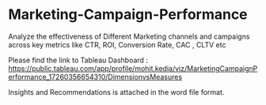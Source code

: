 # Marketing-Campaign-Performance
Analyze the effectiveness of Different Marketing channels and campaigns across key metrics like CTR, ROI, Conversion Rate, CAC , CLTV etc

Please find the link to Tableau Dashboard : https://public.tableau.com/app/profile/mohit.kedia/viz/MarketingCampaignPerformance_17260356654310/DimensionvsMeasures

Insights and Recommendations is attached in the word file format.

